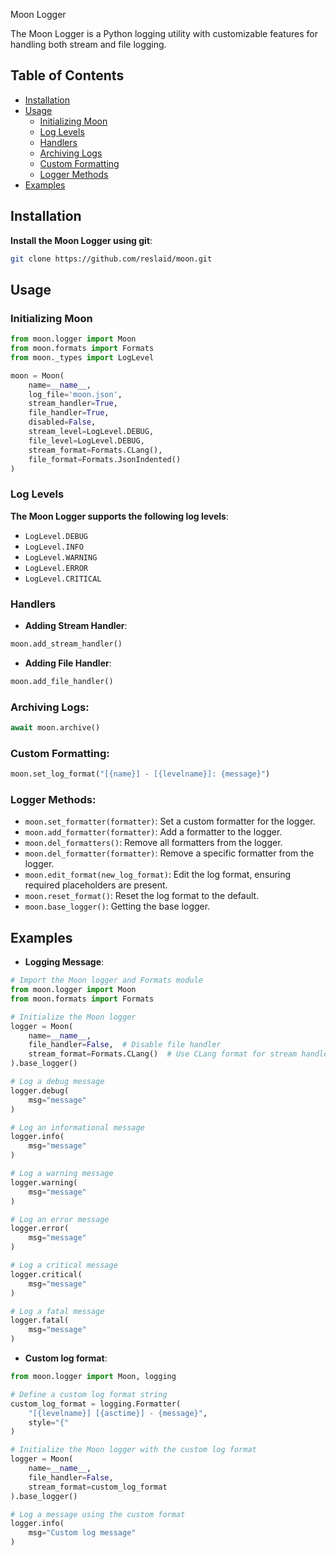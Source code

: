 Moon Logger

The Moon Logger is a Python logging utility with customizable features for handling both stream and file logging.

## Table of Contents

- [Installation](#installation)
- [Usage](#usage)
  - [Initializing Moon](#initializing-moon)
  - [Log Levels](#log-levels)
  - [Handlers](#handlers)
  - [Archiving Logs](#archiving-logs)
  - [Custom Formatting](#custom-formatting)
  - [Logger Methods](#logger-methods)
- [Examples](#examples)

## Installation

**Install the Moon Logger using git**:

```bash
git clone https://github.com/reslaid/moon.git
```

## Usage

### Initializing Moon

```python
from moon.logger import Moon
from moon.formats import Formats
from moon._types import LogLevel

moon = Moon(
    name=__name__,
    log_file='moon.json',
    stream_handler=True,
    file_handler=True,
    disabled=False,
    stream_level=LogLevel.DEBUG,
    file_level=LogLevel.DEBUG,
    stream_format=Formats.CLang(),
    file_format=Formats.JsonIndented()
)
```

### Log Levels

**The Moon Logger supports the following log levels**:

- `LogLevel.DEBUG`
- `LogLevel.INFO`
- `LogLevel.WARNING`
- `LogLevel.ERROR`
- `LogLevel.CRITICAL`

### Handlers

-  **Adding Stream Handler**:
  
  ```python
  moon.add_stream_handler()
  ```
  
-  **Adding File Handler**:
  
  ```python
  moon.add_file_handler()
  ```

### Archiving Logs:

```python
await moon.archive()
```

### Custom Formatting:

```python
moon.set_log_format("[{name}] - [{levelname}]: {message}")
```

### Logger Methods:

- `moon.set_formatter(formatter)`: Set a custom formatter for the logger.
- `moon.add_formatter(formatter)`: Add a formatter to the logger.
- `moon.del_formatters()`: Remove all formatters from the logger.
- `moon.del_formatter(formatter)`: Remove a specific formatter from the logger.
- `moon.edit_format(new_log_format)`: Edit the log format, ensuring required placeholders are present.
- `moon.reset_format()`: Reset the log format to the default.
- `moon.base_logger()`: Getting the base logger.

## Examples

- **Logging Message**:

```python
# Import the Moon logger and Formats module
from moon.logger import Moon
from moon.formats import Formats

# Initialize the Moon logger
logger = Moon(
    name=__name__,
    file_handler=False,  # Disable file handler
    stream_format=Formats.CLang()  # Use CLang format for stream handler
).base_logger()

# Log a debug message
logger.debug(
    msg="message"
)

# Log an informational message
logger.info(
    msg="message"
)

# Log a warning message
logger.warning(
    msg="message"
)

# Log an error message
logger.error(
    msg="message"
)

# Log a critical message
logger.critical(
    msg="message"
)

# Log a fatal message
logger.fatal(
    msg="message"
)
```

- **Custom log format**:
```python
from moon.logger import Moon, logging

# Define a custom log format string
custom_log_format = logging.Formatter(
    "[{levelname}] [{asctime}] - {message}",
    style="{"
)

# Initialize the Moon logger with the custom log format
logger = Moon(
    name=__name__,
    file_handler=False,
    stream_format=custom_log_format
).base_logger()

# Log a message using the custom format
logger.info(
    msg="Custom log message"
)
```
